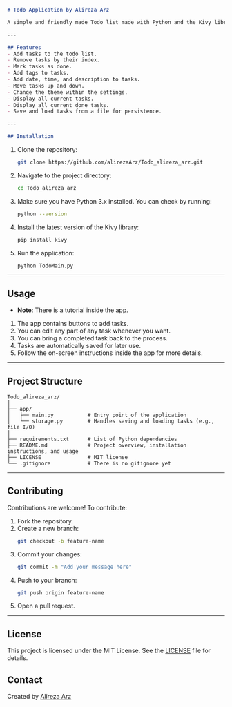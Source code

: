 ```markdown
# Todo Application by Alireza Arz

A simple and friendly made Todo list made with Python and the Kivy library.

---

## Features
- Add tasks to the todo list.
- Remove tasks by their index.
- Mark tasks as done.
- Add tags to tasks.
- Add date, time, and description to tasks.
- Move tasks up and down.
- Change the theme within the settings.
- Display all current tasks.
- Display all current done tasks.
- Save and load tasks from a file for persistence.

---

## Installation
```
1. Clone the repository:
   ```bash
   git clone https://github.com/alirezaArz/Todo_alireza_arz.git
   ```
2. Navigate to the project directory:
   ```bash
   cd Todo_alireza_arz
   ```
3. Make sure you have Python 3.x installed. You can check by running:
   ```bash
   python --version
   ```
4. Install the latest version of the Kivy library:
   ```bash
   pip install kivy
   ```
5. Run the application:
   ```bash
   python TodoMain.py
   ```

---

## Usage
- **Note**: There is a tutorial inside the app.
  
1. The app contains buttons to add tasks.
2. You can edit any part of any task whenever you want.
3. You can bring a completed task back to the process.
4. Tasks are automatically saved for later use.
5. Follow the on-screen instructions inside the app for more details.

---

## Project Structure

```plaintext
Todo_alireza_arz/
│
├── app/
│   ├── main.py           # Entry point of the application
│   └── storage.py        # Handles saving and loading tasks (e.g., file I/O)
│
├── requirements.txt      # List of Python dependencies
├── README.md             # Project overview, installation instructions, and usage
├── LICENSE               # MIT license
└── .gitignore            # There is no gitignore yet
```

---

## Contributing

Contributions are welcome! To contribute:
1. Fork the repository.
2. Create a new branch:
   ```bash
   git checkout -b feature-name
   ```
3. Commit your changes:
   ```bash
   git commit -m "Add your message here"
   ```
4. Push to your branch:
   ```bash
   git push origin feature-name
   ```
5. Open a pull request.

---

## License

This project is licensed under the MIT License. See the [LICENSE](LICENSE) file for details.

## Contact

Created by [Alireza Arz](https://github.com/alirezaArz)
```
